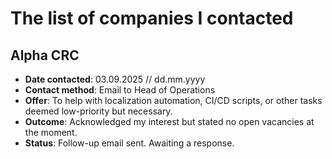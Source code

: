 # The list of companies I contacted

## Alpha CRC

- **Date contacted**: 03.09.2025 // dd.mm.yyyy
- **Contact method**: Email to Head of Operations
- **Offer**: To help with localization automation, CI/CD scripts, or other tasks deemed low-priority but necessary.
- **Outcome**: Acknowledged my interest but stated no open vacancies at the moment.
- **Status**: Follow-up email sent. Awaiting a response.